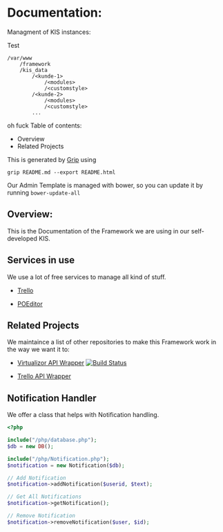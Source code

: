 # Documentation:

Managment of KIS instances:

Test

```
/var/www
    /framework
    /kis_data
        /<kunde-1>
            /<modules>
            /<customstyle>
        /<kunde-2>
            /<modules>
            /<customstyle>
        ...   
```
oh fuck
Table of contents:
 - Overview
 - Related Projects


This is generated by [Grip](https://github.com/joeyespo/grip) using
````
grip README.md --export README.html
````

Our Admin Template is managed with bower, so you can update it by running `bower-update-all`
## Overview:
This is the Documentation of the Framework we are using in our self-developed KIS.

## Services in use
We use a lot of free services to manage all kind of stuff.

- [Trello](https://trello.com)

- [POEditor](https://poeditor.com/projects)

## Related Projects
We maintaince a list of other repositories to make this Framework work in the way we want it to:

- [Virtualizor API Wrapper](https://github.com/bennetgallein/VirtualizorPHP)  [![Build Status](https://travis-ci.org/bennetgallein/VirtualizorPHP.svg?branch=master)](https://travis-ci.org/bennetgallein/VirtualizorPHP)

- [Trello API Wrapper](https://github.com/bennetgallein/Trello-API-PHP-Wrapper)

## Notification Handler
We offer a class that helps with Notification handling.
```php
<?php

include("/php/database.php");
$db = new DB();

include("/php/Notification.php");
$notification = new Notification($db);

// Add Notification
$notification->addNotification($userid, $text);

// Get All Notifications
$notification->getNotification();

// Remove Notification
$notification->removeNotification($user, $id);
```
